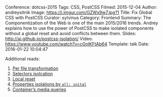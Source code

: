 Conference: dotcss-2015
Tags: CSS, PostCSS
Filmed: 2015-12-04
Author: andreysitnik
Image: https://i.imgur.com/GZWx9w7.jpg?1
Title: Fix Global CSS with PostCSS
Curator: sylvinus
Category: Frontend
Summary: The Componentization of the Web is one of the main 2015/2016 trends. Andrey explains how to use the power of PostCSS to make isolated components without a global reset and avoid conflicts between them.
Slides: http://ai.github.io/postcss-isolation/
Video: https://www.youtube.com/watch?v=cGnlKFtAb64
Template: talk
Date: 2016-01-22 10:04:47

Additional reads: </br>

1. [Per file transformation](https://github.com/postcss/postcss-use)
2. [Selectors isolcation](https://github.com/outpunk/postcss-modules)
3. [Local reset](https://github.com/maximkoretskiy/postcss-autoreset)
4. [Properties isolations by `all: inital`](https://github.com/MoOx/postcss-cssnext)
4. [Container’s media queries](https://github.com/ausi/cq-prolyfill)

